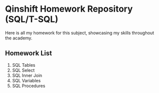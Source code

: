 # Qinshift Homework Repository (SQL/T-SQL)
Here is all my homework for this subject, showcasing my skills throughout the academy.

Homework List
----
1. SQL Tables
2. SQL Select
3. SQL Inner Join
4. SQL Variables
5. SQL Procedures

